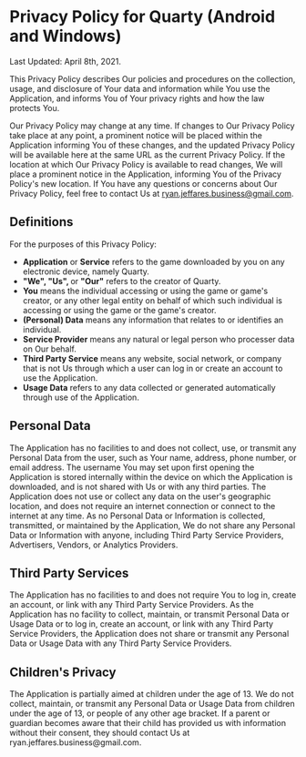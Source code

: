 <h1>Privacy Policy for Quarty (Android and Windows)</h1>

Last Updated: April 8th, 2021.

This Privacy Policy describes Our policies and procedures on the collection, usage, and disclosure of Your data and information while You use the Application, and informs You of Your privacy rights and how the law protects You.

Our Privacy Policy may change at any time. If changes to Our Privacy Policy take place at any point, a prominent notice will be placed within the Application informing You of these changes, and the updated Privacy Policy will be available here at the same URL as the current Privacy Policy. If the location at which Our Privacy Policy is available to read changes, We will place a prominent notice in the Application, informing You of the Privacy Policy's new location. If You have any questions or concerns about Our Privacy Policy, feel free to contact Us at ryan.jeffares.business@gmail.com.

<h2>Definitions </h2>
For the purposes of this Privacy Policy:
<ul>
<li><b>Application</b> or <b>Service</b> refers to the game downloaded by you on any electronic device, namely Quarty.</li>
<li><b>"We", "Us", </b>or <b>"Our"</b> refers to the creator of Quarty.</li>
<li><b>You</b> means the individual accessing or using the game or game's creator, or any other legal entity on behalf of which such individual is accessing or using the game or the game's creator.</li>
<li><b>(Personal) Data</b> means any information that relates to or identifies an individual.</li>
<li><b>Service Provider</b> means any natural or legal person who processer data on Our behalf.</li>
<li><b>Third Party Service</b> means any website, social network, or company that is not Us through which a user can log in or create an account to use the Application.</li>
<li><b>Usage Data</b> refers to any data collected or generated automatically through use of the Application.</li>
</ul>

<h2>Personal Data</h2>
The Application has no facilities to and does not collect, use, or transmit any Personal Data from the user, such as Your name, address, phone number, or email address. The username You may set upon first opening the Application is stored internally within the device on which the Application is downloaded, and is not shared with Us or with any third parties. The Application does not use or collect any data on the user's geographic location, and does not require an internet connection or connect to the internet at any time. As no Personal Data or Information is collected, transmitted, or maintained by the Application, We do not share any Personal Data or Information with anyone, including Third Party Service Providers, Advertisers, Vendors, or Analytics Providers.

<h2>Third Party Services</h2>
The Application has no facilities to and does not require You to log in, create an account, or link with any Third Party Service Providers. As the Application has no facility to collect, maintain, or transmit Personal Data or Usage Data or to log in, create an account, or link with any Third Party Service Providers, the Application does not share or transmit any Personal Data or Usage Data with any Third Party Service Providers.

<h2>Children's Privacy</h2>
The Application is partially aimed at children under the age of 13. We do not collect, maintain, or transmit any Personal Data or Usage Data from children under the age of 13, or people of any other age bracket. If a parent or guardian becomes aware that their child has provided us with information without their consent, they should contact Us at ryan.jeffares.business@gmail.com.